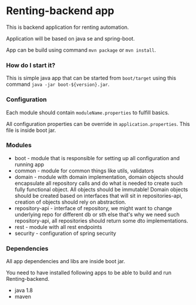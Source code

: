 # Renting-backend app #
This is backend application for renting automation.

Application will be based on java se and spring-boot.

App can be build using command `mvn package` or `mvn install`.

### How do I start it? ###
This is simple java app that can be started from `boot/target` using this command `java -jar boot-${version}.jar`.

### Configuration ###

Each module should contain `moduleName.properties` to fulfill basics.

All configuration properties can be override in `application.properties`. This file is inside boot jar.

### Modules ###

* boot - module that is responsible for setting up all configuration and running app
* common - module for common things like utils, validators
* domain - module with domain implementation, domain objects should encapsulate all repository calls and do what 
is needed to create such fully functional object. All objects should be immutable! 
Domain objects should be created based on interfaces that will sit in repositories-api, creation of objects should rely on abstraction.
* repository-api - interface of repository, we might want to change underlying repo for different db or sth else 
that's why we need such repository-api, all repositories should return some dto implementations.
* rest - module with all rest endpoints
* security - configuration of spring security

### Dependencies ###
All app dependencies and libs are inside boot jar.

You need to have installed following apps to be able to build and run Renting-backend.

* java 1.8
* maven
